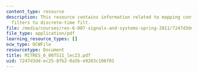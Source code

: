 ```yaml
---
content_type: resource
description: This resource contains information related to mapping continuous-time
  filters to discrete-time filt.
file: /media/courses/res-6-007-signals-and-systems-spring-2011/7247d3ddec258fb20a5be9203c106f01_MITRES_6_007S11_lec23.pdf
file_type: application/pdf
learning_resource_types: []
ocw_type: OCWFile
resourcetype: Document
title: MITRES_6_007S11_lec23.pdf
uid: 7247d3dd-ec25-8fb2-0a5b-e9203c106f01
---
```

